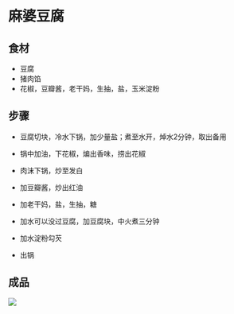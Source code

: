 # 麻婆豆腐

## 食材

- 豆腐
- 猪肉馅
- 花椒，豆瓣酱，老干妈，生抽，盐，玉米淀粉

## 步骤

- 豆腐切块，冷水下锅，加少量盐；煮至水开，焯水2分钟，取出备用

- 锅中加油，下花椒，煸出香味，捞出花椒

- 肉沫下锅，炒至发白

- 加豆瓣酱，炒出红油

- 加老干妈，盐，生抽，糖

- 加水可以没过豆腐，加豆腐块，中火煮三分钟

- 加水淀粉勾芡

- 出锅

## 成品

![](https://gitee.com/existorlive/exist-or-live-pic/raw/master/IMG_5669.JPG)

